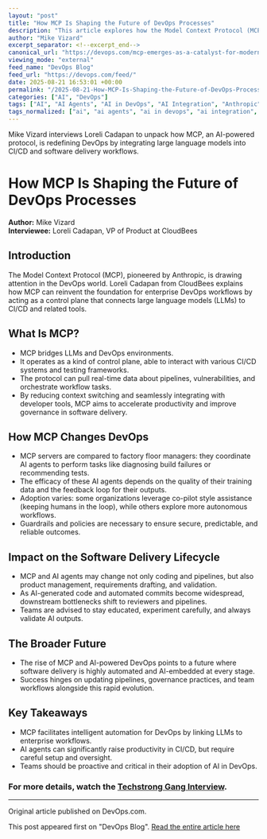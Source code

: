 ```yaml
---
layout: "post"
title: "How MCP Is Shaping the Future of DevOps Processes"
description: "This article explores how the Model Context Protocol (MCP), developed by Anthropic and discussed by CloudBees’ Loreli Cadapan, is poised to transform DevOps workflows. MCP bridges large language models with enterprise DevOps environments, automates CI/CD orchestration, and brings new AI-driven efficiencies and governance to the software delivery lifecycle."
author: "Mike Vizard"
excerpt_separator: <!--excerpt_end-->
canonical_url: "https://devops.com/mcp-emerges-as-a-catalyst-for-modern-devops-processes/?utm_source=rss&utm_medium=rss&utm_campaign=mcp-emerges-as-a-catalyst-for-modern-devops-processes"
viewing_mode: "external"
feed_name: "DevOps Blog"
feed_url: "https://devops.com/feed/"
date: 2025-08-21 16:53:01 +00:00
permalink: "/2025-08-21-How-MCP-Is-Shaping-the-Future-of-DevOps-Processes.html"
categories: ["AI", "DevOps"]
tags: ["AI", "AI Agents", "AI in DevOps", "AI Integration", "Anthropic", "CI/CD", "Cloudbees", "DevOps", "DevOps Automation", "Large Language Models", "Loreli Cadapan", "MCP", "Pipeline Orchestration", "Posts", "Sdlc", "Software Delivery Lifecycle", "Software Governance", "Video Interviews"]
tags_normalized: ["ai", "ai agents", "ai in devops", "ai integration", "anthropic", "cislashcd", "cloudbees", "devops", "devops automation", "large language models", "loreli cadapan", "mcp", "pipeline orchestration", "posts", "sdlc", "software delivery lifecycle", "software governance", "video interviews"]
---
```


Mike Vizard interviews Loreli Cadapan to unpack how MCP, an AI-powered protocol, is redefining DevOps by integrating large language models into CI/CD and software delivery workflows.<!--excerpt_end-->

# How MCP Is Shaping the Future of DevOps Processes

**Author:** Mike Vizard  
**Interviewee:** Loreli Cadapan, VP of Product at CloudBees

## Introduction

The Model Context Protocol (MCP), pioneered by Anthropic, is drawing attention in the DevOps world. Loreli Cadapan from CloudBees explains how MCP can reinvent the foundation for enterprise DevOps workflows by acting as a control plane that connects large language models (LLMs) to CI/CD and related tools.

## What Is MCP?

- MCP bridges LLMs and DevOps environments.
- It operates as a kind of control plane, able to interact with various CI/CD systems and testing frameworks.
- The protocol can pull real-time data about pipelines, vulnerabilities, and orchestrate workflow tasks.
- By reducing context switching and seamlessly integrating with developer tools, MCP aims to accelerate productivity and improve governance in software delivery.

## How MCP Changes DevOps

- MCP servers are compared to factory floor managers: they coordinate AI agents to perform tasks like diagnosing build failures or recommending tests.
- The efficacy of these AI agents depends on the quality of their training data and the feedback loop for their outputs.
- Adoption varies: some organizations leverage co-pilot style assistance (keeping humans in the loop), while others explore more autonomous workflows.
- Guardrails and policies are necessary to ensure secure, predictable, and reliable outcomes.

## Impact on the Software Delivery Lifecycle

- MCP and AI agents may change not only coding and pipelines, but also product management, requirements drafting, and validation.
- As AI-generated code and automated commits become widespread, downstream bottlenecks shift to reviewers and pipelines.
- Teams are advised to stay educated, experiment carefully, and always validate AI outputs.

## The Broader Future

- The rise of MCP and AI-powered DevOps points to a future where software delivery is highly automated and AI-embedded at every stage.
- Success hinges on updating pipelines, governance practices, and team workflows alongside this rapid evolution.

## Key Takeaways

- MCP facilitates intelligent automation for DevOps by linking LLMs to enterprise workflows.
- AI agents can significantly raise productivity in CI/CD, but require careful setup and oversight.
- Teams should be proactive and critical in their adoption of AI in DevOps.

### For more details, watch the [Techstrong Gang Interview](https://youtu.be/Fojn5NFwaw8).

---

Original article published on DevOps.com.

This post appeared first on "DevOps Blog". [Read the entire article here](https://devops.com/mcp-emerges-as-a-catalyst-for-modern-devops-processes/?utm_source=rss&utm_medium=rss&utm_campaign=mcp-emerges-as-a-catalyst-for-modern-devops-processes)
